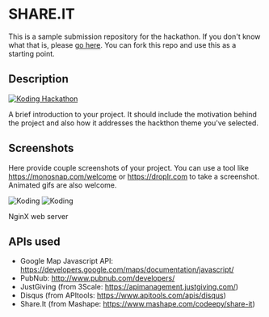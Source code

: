# SHARE.IT

This is a sample submission repository for the hackathon. If you don't know what that is, please [go here](https://koding.com/Hackathon). You can fork this repo and use this as a starting point.

## Description

[![Koding Hackathon](https://raw.githubusercontent.com/Codeepy/hackathon.submit/master/images/badge.png "Koding Hackathon")](https://koding.com/Hackathon)

A brief introduction to your project. It should include the motivation behind the project and also how it addresses the hackthon theme you've selected.

## Screenshots

Here provide couple screenshots of your project. You can use a tool like https://monosnap.com/welcome or https://droplr.com to take a screenshot. Animated gifs are also welcome.

![Koding](https://koding.com/a/site.landing/images/slideshow/2x/ss-terminal.png "Koding")
![Koding](https://koding.com/a/site.landing/images/slideshow/2x/ss-ide.png "Koding")

NginX web server

## APIs used

* Google Map Javascript API: https://developers.google.com/maps/documentation/javascript/
* PubNub: http://www.pubnub.com/developers/
* JustGiving (from 3Scale: https://apimanagement.justgiving.com/)
* Disqus (from APItools: https://www.apitools.com/apis/disqus)
* Share.It (from Mashape: https://www.mashape.com/codeepy/share-it)
